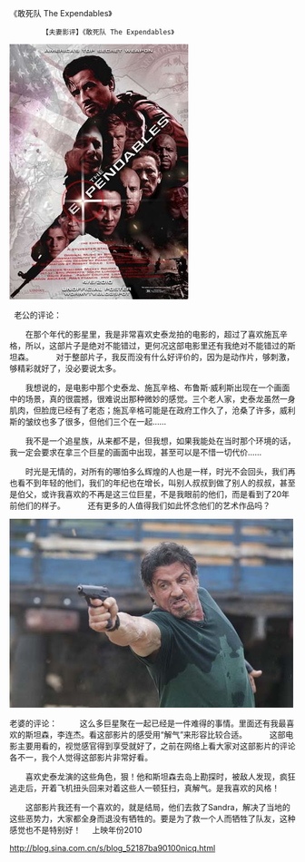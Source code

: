 《敢死队 The Expendables》

			【夫妻影评】《敢死队 The Expendables》

![](./img/52187ba9t99810205ceb4&690.jpg)

 
老公的评论：
 

　　在那个年代的影星里，我是非常喜欢史泰龙拍的电影的，超过了喜欢施瓦辛格，所以，这部片子是绝对不能错过，更何况这部电影里还有我绝对不能错过的斯坦森。
 
　　对于整部片子，我反而没有什么好评价的，因为是动作片，够刺激，够精彩就好了，没必要说太多。
 

　　我想说的，是电影中那个史泰龙、施瓦辛格、布鲁斯·威利斯出现在一个画面中的场景，真的很震撼，很难说出那种微妙的感觉。三个老人家，史泰龙虽然一身肌肉，但脸庞已经有了老态；施瓦辛格可能是在政府工作久了，沧桑了许多，威利斯的皱纹也多了很多，但他们三个在一起……
 

　　我不是一个追星族，从来都不是，但我想，如果我能处在当时那个环境的话，我一定会要求在拿三个巨星的画面中出现，甚至可以是不惜一切代价……
 

　　时光是无情的，对所有的哪怕多么辉煌的人也是一样，时光不会回头，我们再也看不到年轻的他们，我们的年纪也在增长，叫别人叔叔到做了别人的叔叔，甚至是伯父，或许我喜欢的不再是这三位巨星，不是我眼前的他们，而是看到了20年前他们的样子。
 
　　还有更多的人值得我们如此怀念他们的艺术作品吗？
 

![](./img/52187ba9t998104c2900e&690.jpg)

老婆的评论：
 
　　这么多巨星聚在一起已经是一件难得的事情。里面还有我最喜欢的斯坦森，李连杰。看这部影片的感受用“解气”来形容比较合适。
 
　　这部电影主要用看的，视觉感官得到享受就好了，之前在网络上看大家对这部影片的评论各不一，我个人觉得这部影片非常好看。
 

　　喜欢史泰龙演的这些角色，狠！他和斯坦森去岛上勘探时，被敌人发现，疯狂逃走后，开着飞机扭头回来对着这些人一顿狂扫，真解气。是我喜欢的风格！
 

　　这部影片我还有一个喜欢的，就是结局，他们去救了Sandra，解决了当地的这些恶势力，大家都全身而退没有牺牲的。要是为了救一个人而牺牲了队友，这种感觉也不是特别好！
 
 
上映年份2010
　　
　　							
		
http://blog.sina.com.cn/s/blog_52187ba90100nicq.html
